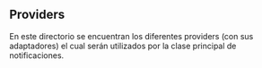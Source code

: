 ## Providers

En este directorio se encuentran los diferentes providers (con sus adaptadores) el cual serán utilizados por la clase principal de notificaciones.
